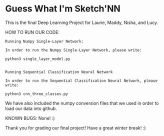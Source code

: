 # Guess What I'm Sketch'NN

This is the final Deep Learning Project for Laurie, Maddy, Nisha, and Lucy. 

HOW TO RUN OUR CODE: 
    
    Running Numpy Single-Layer Network: 
    
    In order to run the Numpy Single-Layer Network, please write: 
    
    python3 single_layer_model.py 
    
    
    Running Sequential Classification Neural Network 
    
    In order to run the Sequential Classification Neural Network, please write: 
    
    python3 cnn_three_classes.py

We have also included the numpy conversion files that we used in order to 
load our data into github. 

KNOWN BUGS: None! :) 

Thank you for grading our final project! Have a great winter break! :)

